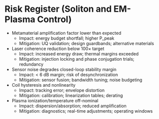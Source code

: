 # Risk Register (Soliton and EM-Plasma Control)

- Metamaterial amplification factor lower than expected
  - Impact: energy budget shortfall; higher P_peak
  - Mitigation: UQ validation; design guardbands; alternative materials
- Laser coherence reduction below 100× target
  - Impact: increased energy draw; thermal margins exceeded
  - Mitigation: injection locking and phase conjugation trials; redundancy
- Sensor noise degrades closed-loop stability margin
  - Impact: < 6 dB margin; risk of desynchronization
  - Mitigation: sensor fusion; bandwidth tuning; noise budgeting
- Coil hysteresis and nonlinearity
  - Impact: tracking error; envelope distortion
  - Mitigation: calibration; linearization tables; derating
- Plasma ionization/temperature off-nominal
  - Impact: dispersion/absorption; reduced amplification
  - Mitigation: diagnostics; real-time adjustments; operating windows
